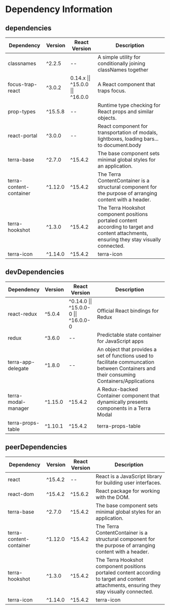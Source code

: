 # Dependency Information

## dependencies
| Dependency | Version | React Version | Description |
|-|-|-|-|
| classnames | ^2.2.5 | -- | A simple utility for conditionally joining classNames together |
| focus-trap-react | ^3.0.2 | 0.14.x \|\| ^15.0.0 \|\| ^16.0.0 | A React component that traps focus. |
| prop-types | ^15.5.8 | -- | Runtime type checking for React props and similar objects. |
| react-portal | ^3.0.0 | -- | React component for transportation of modals, lightboxes, loading bars... to document.body |
| terra-base | ^2.7.0 | ^15.4.2 | The base component sets minimal global styles for an application. |
| terra-content-container | ^1.12.0 | ^15.4.2 | The Terra ContentContainer is a structural component for the purpose of arranging content with a header. |
| terra-hookshot | ^1.3.0 | ^15.4.2 | The Terra Hookshot component positions portaled content according to target and content attachments, ensuring they stay visually connected. |
| terra-icon | ^1.14.0 | ^15.4.2 | terra-icon |

## devDependencies
| Dependency | Version | React Version | Description |
|-|-|-|-|
| react-redux | ^5.0.4 | ^0.14.0 \|\| ^15.0.0-0 \|\| ^16.0.0-0 | Official React bindings for Redux |
| redux | ^3.6.0 | -- | Predictable state container for JavaScript apps |
| terra-app-delegate | ^1.8.0 | -- | An object that provides a set of functions used to facilitate communcation between Containers and their consuming Containers/Applications |
| terra-modal-manager | ^1.15.0 | ^15.4.2 | A Redux-backed Container component that dynamically presents components in a Terra Modal |
| terra-props-table | ^1.10.1 | ^15.4.2 | terra-props-table |

## peerDependencies
| Dependency | Version | React Version | Description |
|-|-|-|-|
| react | ^15.4.2 | -- | React is a JavaScript library for building user interfaces. |
| react-dom | ^15.4.2 | ^15.6.2 | React package for working with the DOM. |
| terra-base | ^2.7.0 | ^15.4.2 | The base component sets minimal global styles for an application. |
| terra-content-container | ^1.12.0 | ^15.4.2 | The Terra ContentContainer is a structural component for the purpose of arranging content with a header. |
| terra-hookshot | ^1.3.0 | ^15.4.2 | The Terra Hookshot component positions portaled content according to target and content attachments, ensuring they stay visually connected. |
| terra-icon | ^1.14.0 | ^15.4.2 | terra-icon |
